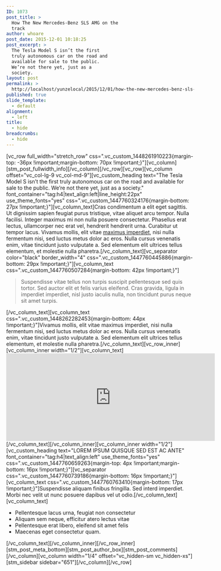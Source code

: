 ```yaml
---
ID: 1073
post_title: >
  How The New Mercedes-Benz SLS AMG on the
  track
author: whoare
post_date: 2015-12-01 10:18:25
post_excerpt: >
  The Tesla Model S isn’t the first
  truly autonomous car on the road and
  available for sale to the public.
  We’re not there yet, just as a
  society.
layout: post
permalink: >
  http://localhost/yunzelocal/2015/12/01/how-the-new-mercedes-benz-sls-amg-on-the-track/
published: true
slide_template:
  - default
alignment:
  - left
title:
  - hide
breadcrumbs:
  - hide
---
```

[vc_row full_width="stretch_row" css=".vc_custom_1448261910223{margin-top: -36px !important;margin-bottom: 70px !important;}"][vc_column][stm_post_fullwidth_info][/vc_column][/vc_row][vc_row][vc_column offset="vc_col-lg-9 vc_col-md-9"][vc_custom_heading text="The Tesla Model S isn’t the first truly autonomous car on the road and available for sale to the public. We’re not there yet, just as a society." font_container="tag:h4|text_align:left|line_height:22px" use_theme_fonts="yes" css=".vc_custom_1447760324176{margin-bottom: 27px !important;}"][vc_column_text]Cras condimentum a elit eget sagittis. Ut dignissim sapien feugiat purus tristique, vitae aliquet arcu tempor. Nulla facilisi. Integer maximus mi non nulla posuere consectetur. Phasellus erat lectus, ullamcorper nec erat vel, hendrerit hendrerit urna. Curabitur ut tempor lacus. Vivamus mollis, elit vitae <a href="#anchor">maximus imperdiet</a>, nisi nulla fermentum nisi, sed luctus metus dolor ac eros. Nulla cursus venenatis enim, vitae tincidunt justo vulputate a. Sed elementum elit ultrices tellus elementum, et molestie nulla pharetra.[/vc_column_text][vc_separator color="black" border_width="4" css=".vc_custom_1447760445886{margin-bottom: 29px !important;}"][vc_column_text css=".vc_custom_1447760507284{margin-bottom: 42px !important;}"]
<blockquote>Suspendisse vitae tellus non turpis suscipit pellentesque sed quis tortor. Sed auctor elit et felis varius eleifend. Cras gravida, ligula in imperdiet imperdiet, nisl justo iaculis nulla, non tincidunt purus neque sit amet turpis.</blockquote>
[/vc_column_text][vc_column_text css=".vc_custom_1448262282453{margin-bottom: 44px !important;}"]Vivamus mollis, elit vitae maximus imperdiet, nisi nulla fermentum nisi, sed luctus metus dolor ac eros. Nulla cursus venenatis enim, vitae tincidunt justo vulputate a. Sed elementum elit ultrices tellus elementum, et molestie nulla pharetra.[/vc_column_text][vc_row_inner][vc_column_inner width="1/2"][vc_column_text]<iframe src="https://www.youtube.com/embed/4VUavpHXPB8" width="560" height="235" frameborder="0" allowfullscreen="allowfullscreen"></iframe>[/vc_column_text][/vc_column_inner][vc_column_inner width="1/2"][vc_custom_heading text="LOREM IPSUM QUISQUE SED EST AC ANTE" font_container="tag:h4|text_align:left" use_theme_fonts="yes" css=".vc_custom_1447760659263{margin-top: 4px !important;margin-bottom: 16px !important;}"][vc_separator css=".vc_custom_1447760739186{margin-bottom: 16px !important;}"][vc_column_text css=".vc_custom_1447760763410{margin-bottom: 17px !important;}"]Suspendisse aliquam finibus fringilla. Sed interd imperdiet. Morbi nec velit ut nunc posuere dapibus vel ut odio.[/vc_column_text][vc_column_text]
<ul class="list-style-1">
	<li>Pellentesque lacus urna, feugiat non consectetur</li>
	<li>Aliquam sem neque, efficitur atero lectus vitae</li>
	<li>Pellentesque erat libero, eleifend sit amet felis</li>
	<li>Maecenas eget consectetur quam.</li>
</ul>
[/vc_column_text][/vc_column_inner][/vc_row_inner][stm_post_meta_bottom][stm_post_author_box][stm_post_comments][/vc_column][vc_column width="1/4" offset="vc_hidden-sm vc_hidden-xs"][stm_sidebar sidebar="651"][/vc_column][/vc_row]